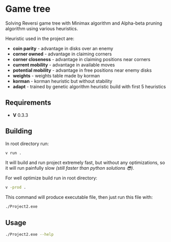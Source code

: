# **Game tree**

Solving Reversi game tree with Minimax algorithm and Alpha-beta pruning algorithm using various heuristics. 

Heuristic used in the project are:
* **coin parity** - advantage in disks over an enemy
* **corner owned** - advantage in claiming corners
* **corner closeness** - advantage in claiming positions near corners
* **current mobility** - advantage in available moves
* **potential mobility** - advantage in free positions near enemy disks
* **weights** - weights table made by korman
* **korman** - korman heuristic but without stability
* **adapt** - trained by genetic algorithm heuristic build with first 5 heuristics

## Requirements
* **V** 0.3.3

## Building
In root directory run:
```sh
v run .
```
It will build and run project extremely fast, but without any optimizations, so it will run painfully slow *(still faster than python solutions 😎)*.

For well optimize build run in root directory:
```sh
v -prod .
```
This command will produce executable file, then just run this file with:

```sh
./Project2.exe
```

## Usage
```sh
./Project2.exe --help
``` 